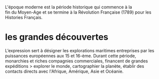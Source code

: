 L'époque moderne est la période historique qui commence à la fin du Moyen-Age et se termine à la Révolution Française (1789) pour les Histories Français. 

# les grandes découvertes

L’expression sert à désigner les explorations maritimes entreprises par les puissances européennes aux 15 et 16-ème. Durant cette période, monarchies et riches compagnies commerciales, financent de grandes expéditions > explorer le monde, cartographier la planète, établir des contacts directs avec l'Afrique, Amérique, Asie et Océanie.

